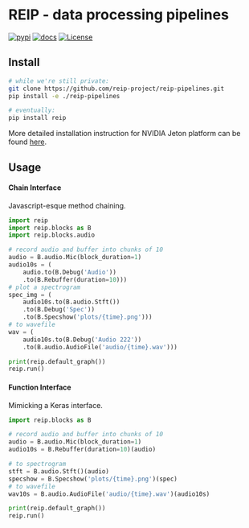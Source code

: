 # REIP - data processing pipelines

[![pypi](https://badge.fury.io/py/reip.svg)](https://pypi.python.org/pypi/reip/)
[![docs](https://readthedocs.org/projects/reip-pipelines/badge/?version=latest)](http://reip-pipelines.readthedocs.io/?badge=latest)
[![License](https://img.shields.io/pypi/l/reip.svg)](https://github.com/reip-project/reip-pipelines/blob/master/LICENSE)
<!-- ![tests](https://github.com/beasteers/pathtrees/actions/workflows/ci.yaml/badge.svg) -->

## Install

```bash
# while we're still private:
git clone https://github.com/reip-project/reip-pipelines.git
pip install -e ./reip-pipelines

# eventually:
pip install reip
```

More detailed installation instruction for NVIDIA Jeton platform can be found [here](Installation.md).

## Usage


#### Chain Interface
Javascript-esque method chaining.
```python
import reip
import reip.blocks as B
import reip.blocks.audio

# record audio and buffer into chunks of 10
audio = B.audio.Mic(block_duration=1)
audio10s = (
    audio.to(B.Debug('Audio'))
    .to(B.Rebuffer(duration=10)))
# plot a spectrogram
spec_img = (
    audio10s.to(B.audio.Stft())
    .to(B.Debug('Spec'))
    .to(B.Specshow('plots/{time}.png')))
# to wavefile
wav = (
    audio10s.to(B.Debug('Audio 222'))
    .to(B.audio.AudioFile('audio/{time}.wav')))

print(reip.default_graph())
reip.run()

```

#### Function Interface
Mimicking a Keras interface.
```python
import reip.blocks as B

# record audio and buffer into chunks of 10
audio = B.audio.Mic(block_duration=1)
audio10s = B.Rebuffer(duration=10)(audio)

# to spectrogram
stft = B.audio.Stft()(audio)
specshow = B.Specshow('plots/{time}.png')(spec)
# to wavefile
wav10s = B.audio.AudioFile('audio/{time}.wav')(audio10s)

print(reip.default_graph())
reip.run()

```

<!-- ## Concepts

### Block
A block is an isolated piece of computation that takes a variable number of inputs and a metadata dictionary (`(*Xs, meta={})`) and returns a variable number of outputs and a metadata dictionary `([X], {})`.

Like Tensorflow, there is a graph definition stage, and a graph execution stage.

All blocks exist as separate threads and pass data in between each other using queues.

These threads can either be run on the current process (the top-level default graph) or on a separate process (a Task).

If they are run in a separate process, the data is serialized using `pyarrow` and is passed to the other process using a Plasma Object Store.

#### Building your own Blocks

```python

class Custom(reip.Block):
    def init(self):
        '''Initialize the block.

        __init__ is called during graph execution.
        This function is for initialization that you
        don't want to have to pickle to send to
        another task.
        '''

    def process(self, *Xs, meta=None):
        '''The main processing code that gets called with
        every input added to the queue.

        For now, it should return a tuple of a list
        (data buffers, e.g. numpy arrays or strings)
        and a dictionary of any metadata you might want
        to pass to the next block.
        '''
        return Xs, meta

    def finish(self):
        '''Any cleanup that you want to do.'''

``` -->


<!-- ### Graph
A collection of blocks that operate together.

Here's how graph contexts work.

```python
import reip

# you always start with a default graph.
top_graph = reip.default_graph()

print(top_graph)
# [~Graph (0 children) ~]

# create some block, it get's automatically
# added to the default graph.
reip.blocks.Debug()

# the block automatically shows up 'o'
print(top_graph)
# [~Graph (1 children)
#     [Block(4363961616): Debug (1 in, 1 out)]~]


# create a nested graph and set as default within
# the context. New blocks will be added  to this
# graph.
with reip.Graph() as g:
    reip.blocks.Csv()
    print(g)
    # [~Graph (1 children)
    #     [Block(5007675152): Csv (1 in, 1 out)]~]

# the graph `g` is added to the top graph. ^-^
print(top_graph)
# [~Graph (2 children)
#     [Block(4363961616): Debug (1 in, 1 out)]
#     [~Graph (1 children)
#         [Block(5007675152): Csv (1 in, 1 out)]~]~]


# create a separate graph (by setting graph=False).
# this will not be added to the top graph.
with reip.Graph(graph=False) as separate_graph:  
    reip.blocks.TarGz()
    print(separate_graph)
    # [~Graph (1 children)
    #     [Block(4687358032): TarGz (1 in, 1 out)]~]

# pass separate_graph into a block.
reip.blocks.Interval(graph=separate_graph)

# it gets added to separate_graph, not the default.
print(separate_graph)
# [~Graph (2 children)
#     [Block(4432609104): TarGz (1 in, 1 out)]
#     [Block(4391746128): Interval (0 in, 1 out)]~]

# separate_graph is not here. x.x
print(top_graph)
# [~Graph (2 children)
#     [Block(4363961616): Debug (1 in, 1 out)]
#     [~Graph (1 children)
#         [Block(5007675152): Csv (1 in, 1 out)]~]~]
```
And you can modify the default without using contexts.
```python
# after exiting the `with` context the previous
# default is set.
assert reip.default_graph() is top_graph

# but you can change the default like this too
separate_graph.as_default()
assert reip.default_graph() is separate_graph

# and reset it back.
separate_graph.restore_previous()
assert reip.default_graph() is top_graph

```

```python


``` -->


<!-- ### Task
A Task is a Graph that executes in a separate process.

All of the same principles of Graphs apply to Tasks. They can be set as the default and blocks will automatically add themselves to it.

```python
import reip

top_graph = reip.default_graph()

with reip.Graph() as g:
    with reip.Task() as t:
        reip.blocks.Csv()
print(top_graph)
# [~Graph (1 children)
#     [~Graph (1 children)
#         [~Task (1 children)
#             [Block(4997015120): Csv (1 in, 1 out)]~]~]~]

```

Currently, Tasks will add to the default graph and not other tasks. This was done because I figured nested processes would get messy, but idk. That may change once we test it. -->


<!-- ## API - out of date, will update

The goal of the API is to provide a simple and easily understandable interface to build out ad-hoc data processing pipelines.

There are two steps to build out a pipeline:
 - graph definition
 - graph execution

```python
import reip
import reip.blocks as B

# graph definition

class C:
    ml_threshold = 0.5
    ml_classes = 'human voice', 'engine', 'dog'


# audio source
audio = B.audio.source(channels=1, sr=48000, chunk=4800)

# audio processors
spl = B.audio.spl(n_fft=8192, duration=1)
ml_emb = B.tflite.stft(filename='/path/to/emb_model.tf')
ml_cls = ml_emb | B.tflite(filename='/path/to/cls_model.tf')

ml_label = ml_cls | B.f(lambda X, meta:
    C.ml_classes[np.argmax(X)]
    if np.any(X > C.ml_threshold)
    else 'unknown')

# graph execution

reip.run(
    # feed audio into each processor and print results
    audio=audio | (
        spl | B.log(),
        ml_emb | B.log(),
        ml_cls | B.log(),
        ml_label | B.log(),
    )
)
```

**NOTE:** I am open to looking into eager execution definitions as well (which is the current trend with things like tensorflow), but I know that tensorflow had to do some hacky things for eager execution to work properly so doing something like that will probably increase the complexity a fair amount. For the time being, anything people want to use eager execution for, they can just use the function block (`B.f(lambda: ...)`). -->




<!-- ### Block Design



Most simply, a block is a class with init code (optional), and a data transformation function.

The transformation function receives:
 - `X` which is the data output of the previous block.
    - type should be a numpy array or an [xarray](http://xarray.pydata.org/en/stable/) - `xarray` is like a numpy array, but you can also encode column information, so you can assign labels to each numpy array column (`laeq`, `lzeq`, etc.) This will make it really easy to write to things like csv.
 - `meta`, which is the accumulated metadata (`dict`) from this run iteration.
    ```python
    {
        'time': time.time(),
        ''
    }
    ```

```python
import json
from reip import Block

class Inspect(Block):
    '''A block that prints out info about the data passed to it.'''
    def __init__(self, message=''):
        self.message = message

    def call(self, X, meta):
        '''Apply some transformation to the data, then return it.

        Arguments:
            X (np.ndarray or xarray.xarray): the data output from
                the previous block.
            meta (dict): the accumulated metadata from this run
                iteration. It should contain keys like:

        Returns:
            X: transformed input data
            meta (dict): the accumulated metadata
        '''
        print(self.message, f'''
        shape: {X.shape},      dtype: {X.dtype}
        mean:  {X.mean():.2f}, std:   {X.std():.2f}
        min:   {X.min():.2f},  max:   {X.max():.2f}
        meta: {json.dumps(meta, indent=2, sort_keys=True)}
        ''')
        return X, meta

``` -->

<!-- #### Block Concepts

Many pipeline implementations have concepts around block classes like:
 - Source: something that produces data (the start of a pipeline)
 - Processor: something that transforms data (the body of the pipeline)
 - Sink: something that consumes data (the end of a pipeline)

But personally, I don't think there is a meaningful distinction between a processor and a sink. Take for example, writing out data to a csv file. That would commonly be thought of as a sink, but that block doesn't have a null output. It should output a file which can then be fed into another block (convert to `.tar.gz`, upload, etc.).

So that leaves us with sources and processors. For the most part they are considered one in the same, however:
 - a processor takes in input and passes on outputs - just think of it as a function that is triggered when new input is passed.
 - a source isn't called in the same way because it doesn't have inputs - it is called once and it controls how often data is sent down the pipeline. -->

<!-- 
## TODO

### Larger Decisions to be Made
 - What do we use for building computational graphs?
    - can we use existing solutions or will they add too much serialization overhead (e.g. nodered is javascript-based and expects JSON serialization which could be unnecessarily slow for numpy arrays)? We could use our own serialization
 - Does that solution manage job queues?
    - Yurii has been talking about using distributed computations? Can we utilize existing cluster management tools to spread the load without adding too much data transmission overhead?

### Block Core
 - ~~ input / output regularization/formatting
 - ~~ chaining
 - ~~ clean subclass override implementation
 - jinja formatting
    - late formatting for values
    - nested variable scopes
    - take unused arguments to use as general variables
 - data buffering/chaining
   - efficient - multiprocessing etc.
 - looping?
 - conditions?

### Audio Blocks
 - ~~ Audio Source
 - ~~ Audio file writer
 - ~~ Audio tflite
 - ~~ SPL
   - ~~ weighting
   - ~~ octave bands
   - what does output look like?

### ML Blocks
 - ~~ Tflite
   - data windowing

### Misc
 - ~~ Interval Source
 - File/glob source
  - one at a time
  - sorting/sampling
 - ~~ Encryption
 - state persistent/tmp
 - CSV
  - how to do column names
 - Tar - or even general compress/dump
 - upload

### Notes
 - `~~` means in progress / partially done?
 - ~~some task~~ means completed -->
